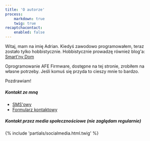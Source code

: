 ```yaml
---
title: 'O autorze'
process:
    markdown: true
    twig: true
recaptchacontact:
    enabled: false
---
```


Witaj, mam na imię Adrian. Kiedyś zawodowo programowałem, teraz zostało tylko hobbistycznie. Hobbistycznie prowadzę również blog'a: [Smart'ny Dom](https://www.smartnydom.pl?target=_blank)

Oprogramowanie AFE Firmware, dostępne na tej stronie, zrobiłem na własne potrzeby. Jeśli komuś się przyda to cieszy mnie to bardzo.

Pozdrawiam!
##### Kontakt ze mną
* [SMS'owy](http://adrian.czabanowski.com?target=_blank)
* [Formularz kontaktowy](/kontakt)

##### Kontakt przez media społecznościowe (nie zaglądam regularnie)

{% include 'partials/socialmedia.html.twig' %}